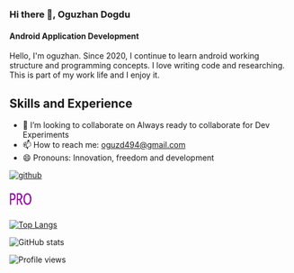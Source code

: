 ### Hi there 👋, Oguzhan Dogdu
#### Android Application Development
Hello, I'm oguzhan. Since 2020, I continue to learn android working structure and programming concepts. I love writing code and researching. This is part of my work life and I enjoy it.

## Skills and Experience

- 👯 I’m looking to collaborate on Always ready to collaborate for Dev Experiments 
- 📫 How to reach me: oguzd494@gmail.com 
- 😄 Pronouns: Innovation, freedom and development 


[<img src='https://cdn.jsdelivr.net/npm/simple-icons@3.0.1/icons/github.svg' alt='github' height='40'>](https://github.com/oguzsout)  

<a href='https://github.com/pricing'><img src='https://raw.githubusercontent.com/acervenky/animated-github-badges/master/assets/pro.gif' width='40' height='40'></a> 

[![Top Langs](https://github-readme-stats.vercel.app/api/top-langs/?username=oguzsout)](https://github.com/anuraghazra/github-readme-stats)

![GitHub stats](https://github-readme-stats.vercel.app/api?username=oguzsout&show_icons=true)  

![Profile views](https://gpvc.arturio.dev/oguzsout)  
